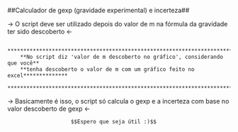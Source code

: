 
##Calculador de gexp (gravidade experimental) e incerteza##

-> O script deve ser utilizado depois do valor de m na fórmula da gravidade ter sido descoberto <-

		***************************************************************************
		**No script diz 'valor de m descoberto no gráfico', considerando que você**
		**tenha descoberto o valor de m com um gráfico feito no excel**************
		***************************************************************************

-> Basicamente é isso, o script só calcula o gexp e a incerteza com base no valor descoberto de gexp <-

						$$Espero que seja útil :)$$